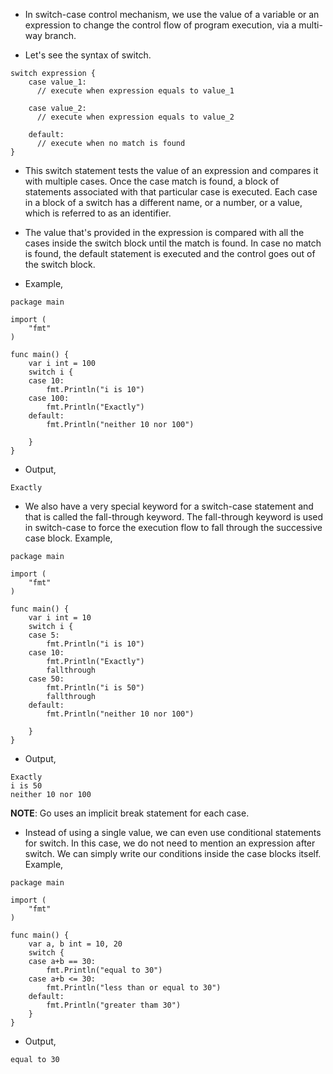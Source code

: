 * In switch-case control mechanism, we use the value of a variable or an expression to change the control flow of program execution, via a multi-way branch. 

* Let's see the syntax of switch. 

```
switch expression {
    case value_1:
      // execute when expression equals to value_1
      
    case value_2:
      // execute when expression equals to value_2
      
    default: 
      // execute when no match is found 
}
```

* This switch statement tests the value of an expression and compares it with multiple cases. Once the case match is found, a block of statements associated with that particular case is executed. Each case in a block of a switch has a different name, or a number, or a value, which is referred to as an identifier. 

* The value that's provided in the expression is compared with all the cases inside the switch block until the match is found. In case no match is found, the default statement is executed and the control goes out of the switch block. 

* Example, 

```
package main

import (
	"fmt"
)

func main() {
	var i int = 100
	switch i {
	case 10:
		fmt.Println("i is 10")
	case 100:
		fmt.Println("Exactly")
	default:
		fmt.Println("neither 10 nor 100")

	}
}
```

* Output, 

```
Exactly
```

* We also have a very special keyword for a switch-case statement and that is called the fall-through keyword. The fall-through keyword is used in switch-case to force the execution flow to fall through the successive case block. Example, 

```
package main

import (
	"fmt"
)

func main() {
	var i int = 10
	switch i {
	case 5:
		fmt.Println("i is 10")
	case 10:
		fmt.Println("Exactly")
		fallthrough
	case 50:
		fmt.Println("i is 50")
		fallthrough
	default:
		fmt.Println("neither 10 nor 100")

	}
}
```

* Output, 

```
Exactly
i is 50
neither 10 nor 100
```

<b>NOTE</b>: Go uses an implicit break statement for each case.

* Instead of using a single value, we can even use conditional statements for switch. In this case, we do not need to mention an expression after switch. We can simply write our conditions inside the case blocks itself. Example, 

```
package main

import (
	"fmt"
)

func main() {
	var a, b int = 10, 20
	switch {
	case a+b == 30:
		fmt.Println("equal to 30")
	case a+b <= 30:
		fmt.Println("less than or equal to 30")
	default:
		fmt.Println("greater tham 30")
	}
}
```

* Output, 

```
equal to 30
```
